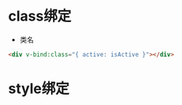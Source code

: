 # class绑定



- 类名

```html
<div v-bind:class="{ active: isActive }"></div>
```





# style绑定



```

```

